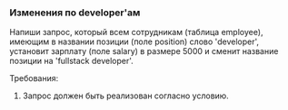 
### Изменения по developer'ам

Напиши запрос, который всем сотрудникам (таблица employee), имеющим в названии позиции (поле position) слово &#39;developer&#39;,
установит зарплату (поле salary) в размере 5000 и сменит название позиции на &#39;fullstack developer&#39;.


Требования:
1.	Запрос должен быть реализован согласно условию.


